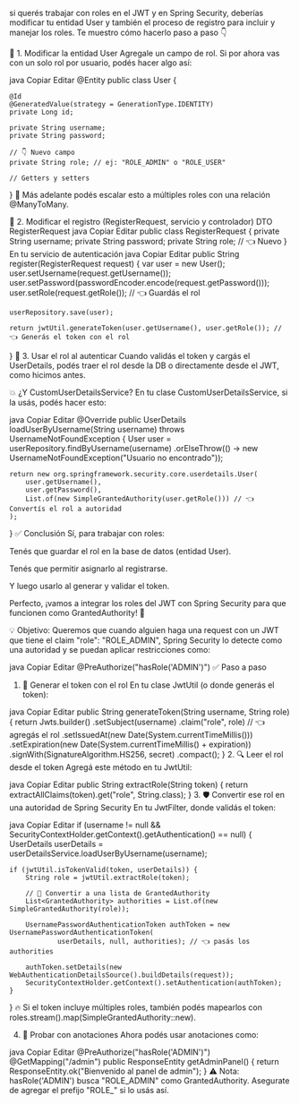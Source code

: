 si querés trabajar con roles en el JWT y en Spring Security, deberías modificar tu entidad User y también el proceso de registro para incluir y manejar los roles. Te muestro cómo hacerlo paso a paso 👇

🧱 1. Modificar la entidad User
Agregale un campo de rol. Si por ahora vas con un solo rol por usuario, podés hacer algo así:

java
Copiar
Editar
@Entity
public class User {

    @Id
    @GeneratedValue(strategy = GenerationType.IDENTITY)
    private Long id;

    private String username;
    private String password;

    // 👇 Nuevo campo
    private String role; // ej: "ROLE_ADMIN" o "ROLE_USER"

    // Getters y setters
}
📝 Más adelante podés escalar esto a múltiples roles con una relación @ManyToMany.

🧾 2. Modificar el registro (RegisterRequest, servicio y controlador)
DTO RegisterRequest
java
Copiar
Editar
public class RegisterRequest {
    private String username;
    private String password;
    private String role; // 👈 Nuevo
}
En tu servicio de autenticación
java
Copiar
Editar
public String register(RegisterRequest request) {
    var user = new User();
    user.setUsername(request.getUsername());
    user.setPassword(passwordEncoder.encode(request.getPassword()));
    user.setRole(request.getRole()); // 👈 Guardás el rol

    userRepository.save(user);

    return jwtUtil.generateToken(user.getUsername(), user.getRole()); // 👈 Generás el token con el rol
}
🧠 3. Usar el rol al autenticar
Cuando validás el token y cargás el UserDetails, podés traer el rol desde la DB o directamente desde el JWT, como hicimos antes.

💥 ¿Y CustomUserDetailsService?
En tu clase CustomUserDetailsService, si la usás, podés hacer esto:

java
Copiar
Editar
@Override
public UserDetails loadUserByUsername(String username) throws UsernameNotFoundException {
    User user = userRepository.findByUsername(username)
        .orElseThrow(() -> new UsernameNotFoundException("Usuario no encontrado"));

    return new org.springframework.security.core.userdetails.User(
        user.getUsername(),
        user.getPassword(),
        List.of(new SimpleGrantedAuthority(user.getRole())) // 👈 Convertís el rol a autoridad
    );
}
✅ Conclusión
Sí, para trabajar con roles:

Tenés que guardar el rol en la base de datos (entidad User).

Tenés que permitir asignarlo al registrarse.

Y luego usarlo al generar y validar el token.




Perfecto, ¡vamos a integrar los roles del JWT con Spring Security para que funcionen como GrantedAuthority! 🔐

💡 Objetivo:
Queremos que cuando alguien haga una request con un JWT que tiene el claim "role": "ROLE_ADMIN", Spring Security lo detecte como una autoridad y se puedan aplicar restricciones como:

java
Copiar
Editar
@PreAuthorize("hasRole('ADMIN')")
✅ Paso a paso
1. 🚀 Generar el token con el rol
En tu clase JwtUtil (o donde generás el token):

java
Copiar
Editar
public String generateToken(String username, String role) {
    return Jwts.builder()
        .setSubject(username)
        .claim("role", role) // 👈 agregás el rol
        .setIssuedAt(new Date(System.currentTimeMillis()))
        .setExpiration(new Date(System.currentTimeMillis() + expiration))
        .signWith(SignatureAlgorithm.HS256, secret)
        .compact();
}
2. 🔍 Leer el rol desde el token
Agregá este método en tu JwtUtil:

java
Copiar
Editar
public String extractRole(String token) {
    return extractAllClaims(token).get("role", String.class);
}
3. 🛡️ Convertir ese rol en una autoridad de Spring Security
En tu JwtFilter, donde validás el token:

java
Copiar
Editar
if (username != null && SecurityContextHolder.getContext().getAuthentication() == null) {
    UserDetails userDetails = userDetailsService.loadUserByUsername(username);

    if (jwtUtil.isTokenValid(token, userDetails)) {
        String role = jwtUtil.extractRole(token);

        // 🔁 Convertir a una lista de GrantedAuthority
        List<GrantedAuthority> authorities = List.of(new SimpleGrantedAuthority(role));

        UsernamePasswordAuthenticationToken authToken = new UsernamePasswordAuthenticationToken(
                userDetails, null, authorities); // 👈 pasás los authorities

        authToken.setDetails(new WebAuthenticationDetailsSource().buildDetails(request));
        SecurityContextHolder.getContext().setAuthentication(authToken);
    }
}
🔥 Si el token incluye múltiples roles, también podés mapearlos con roles.stream().map(SimpleGrantedAuthority::new).

4. 🧪 Probar con anotaciones
Ahora podés usar anotaciones como:

java
Copiar
Editar
@PreAuthorize("hasRole('ADMIN')")
@GetMapping("/admin")
public ResponseEntity<String> getAdminPanel() {
    return ResponseEntity.ok("Bienvenido al panel de admin");
}
⚠️ Nota: hasRole('ADMIN') busca "ROLE_ADMIN" como GrantedAuthority. Asegurate de agregar el prefijo "ROLE_" si lo usás así.